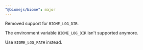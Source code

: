 ```yaml
---
"@biomejs/biome": major
---
```


Removed support for `BIOME_LOG_DIR`.

The environment variable `BIOME_LOG_DIR` isn't supported anymore.

Use `BIOME_LOG_PATH` instead.
